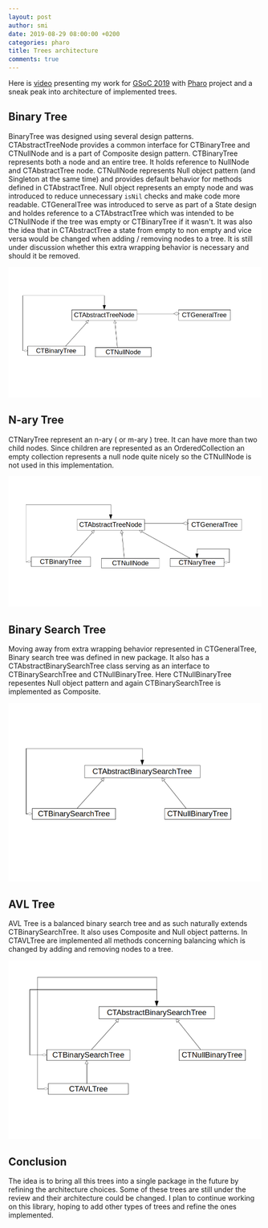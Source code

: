 ```yaml
---
layout: post
author: smi
date: 2019-08-29 08:00:00 +0200
categories: pharo
title: Trees architecture
comments: true
---
```






Here is [video](https://www.dropbox.com/s/8boxsz5kt1q6trq/GSOC2019_NewCollectionsInPharo_V2.mp4?dl=0&fbclid=IwAR2HE9HufkMEyEeoid85GPf2KDHV3_HdOl4UjukPUruBPE5FQAOwE08trmY) presenting my work for  [GSoC 2019](<https://summerofcode.withgoogle.com/>) with [Pharo](<http://pharo.org/>) project and a sneak peak into architecture of implemented trees.



## Binary Tree

BinaryTree was designed using several design patterns. CTAbstractTreeNode provides a common interface for CTBinaryTree and CTNullNode and is a part of Composite design pattern. CTBinaryTree represents both a node and an entire tree. It holds reference to NullNode and CTAbstractTree node. CTNullNode represents Null object pattern  (and Singleton at the same time) and provides default behavior for methods defined in CTAbstractTree. Null object represents an empty node and was introduced to reduce unnecessary `isNil` checks and make code more readable. CTGeneralTree was introduced to serve as part of a State design and holdes reference to a CTAbstractTree which was intended to be CTNullNode if the tree was empty or CTBinaryTree if it wasn't. It was also the idea that in CTAbstractTree a state from empty to non empty and vice versa would be changed when adding / removing nodes to a tree. It is still under discussion whether this extra wrapping behavior is necessary and should it be removed.



![](/images/CTGeneralTree.png)







## N-ary Tree

CTNaryTree represent an n-ary ( or m-ary ) tree. It can have more than two child nodes. Since children are represented as an OrderedCollection an empty collection represents a null node quite nicely so the CTNullNode is not used in this implementation.

![](/images/CTGeneralTreeWholePicutre.png)





## Binary Search Tree

Moving away from extra wrapping behavior represented in CTGeneralTree, Binary search tree was defined in new package. It also has a CTAbstractBinarySearchTree class serving as an interface to CTBinarySearchTree and CTNullBinaryTree. Here CTNullBinaryTree repesentes Null object pattern and again  CTBinarySearchTree is implemented as Composite.

![](/images/BinarySearchTree.png)





## AVL Tree

AVL Tree is a balanced binary search tree and as such naturally extends CTBinarySearchTree. It also uses Composite and Null object patterns. In CTAVLTree are implemented all methods concerning balancing which is changed by adding and removing nodes to a tree. 

![](/images/AVLTree.png)



## Conclusion 

The idea is to bring all this trees into a single package in the future by refining the architecture choices. Some of these trees are still under the review and their architecture could be changed. I plan to continue working on this library, hoping to add other types of trees and refine the ones implemented.